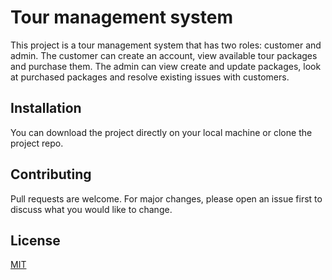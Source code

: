 # Tour management system

This project is a tour management system that has two roles: customer and admin. The customer can create an account, view available tour packages and purchase them. 
The admin can view create and update packages, look at purchased packages and resolve existing issues with customers.

## Installation

You can download the project directly on your local machine or clone the project repo.

## Contributing

Pull requests are welcome. For major changes, please open an issue first
to discuss what you would like to change.

## License

[MIT](https://choosealicense.com/licenses/mit/)
